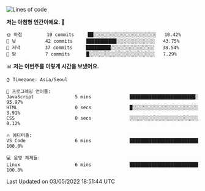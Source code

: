 <!--START_SECTION:waka-->
![Lines of code](https://img.shields.io/badge/%EC%A0%80%EB%8A%94%20%EC%97%AC%ED%83%9C%EA%B9%8C%EC%A7%80%20-32%20Thousand%20%EC%A4%84%EC%9D%98%20%EC%BD%94%EB%93%9C%EB%A5%BC%20%EC%9E%91%EC%84%B1%ED%96%88%EC%96%B4%EC%9A%94.-blue)

**저는 아침형 인간이에요. 🐤** 

```text
🌞 아침         10 commits     ██░░░░░░░░░░░░░░░░░░░░░░░   10.42% 
🌆 낮　         42 commits     ███████████░░░░░░░░░░░░░░   43.75% 
🌃 저녁         37 commits     █████████░░░░░░░░░░░░░░░░   38.54% 
🌙 밤　         7 commits      █░░░░░░░░░░░░░░░░░░░░░░░░   7.29%

```


📊 **저는 이번주를 이렇게 시간을 보냈어요.** 

```text
⌚︎ Timezone: Asia/Seoul

💬 프로그래밍 언어들: 
JavaScript               5 mins              ████████████████████████░   95.97% 
HTML                     0 secs              █░░░░░░░░░░░░░░░░░░░░░░░░   3.91% 
CSS                      0 secs              ░░░░░░░░░░░░░░░░░░░░░░░░░   0.12%

🔥 에디터들: 
VS Code                  6 mins              █████████████████████████   100.0%

💻 운영 체제들: 
Linux                    6 mins              █████████████████████████   100.0%

```


 Last Updated on 03/05/2022 18:51:44 UTC
<!--END_SECTION:waka-->
